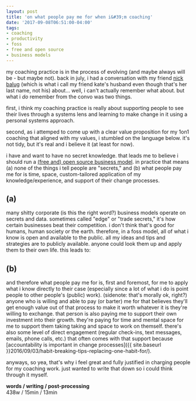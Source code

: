 ```yaml
---
layout: post
title: 'on what people pay me for when i&#39;m coaching'
date: '2017-09-08T06:51:00-04:00'
tags:
- coaching
- productivity
- foss
- free and open source
- business models
--- 
```


my coaching practice is in the process of evolving (and maybe always will be - but maybe not). back in july, i had a conversation with my friend [nick balug](https://www.nickolaspeter.com/) (which is what i call my friend kate's husband even though that's her last name, not his) about... well, i can't actually remember what about. but what i _do_ remember from the convo was two things. 

first, i think my coaching practice is really about supporting people to see their lives through a systems lens and learning to make change in it using a personal systems approach. 

second, as i attemped to come up with a clear value proposition for my 1on1 coaching that aligned with my values, i stumbled on the language below. it's not tidy, but it's real and i believe it (at least for now). 

i have and want to have no secret knowledge. that leads me to believe i should run a [(free and) open source business model](https://en.wikipedia.org/wiki/Business_models_for_open-source_software). in practice that means (a) none of the things i tell people are "secrets," and (b) what people pay me for is time, space, custom-tailored application of my knowledge/experience, and support of their change processes.

## (a)

many shitty corporate (is this the right word?) business models operate on secrets and data. sometimes called "edge" or "trade secrets," it's how certain businesses beat their competition. i don't think that's good for humans, human society  or the earth. therefore, in a foss model, all of what i know is open and available to the public. all my ideas and tips and strategies are to publicly available. anyone could look them up and apply them to their own life. this leads to:

## (b) 

and therefore what people pay me for is, first and foremost, for me to apply what i know directly to their case (especially since a lot of what i do is point people to other people's (public) work). (sidenote: that's morally ok, right?) anyone who is willing and able to pay (or barter) me for that believes they'll get enough value out of that process to make it worth whatever it is they're willing to exchange. that person is also paying me to support their own investment into their growth. they're paying for time and mental space for me to support them taking taking and space to work on themself. there's also some level of direct engagement (regular check-ins, text messages, emails, phone calls, etc.) that often comes with that support because [accountability is important in change processes]({{ site.baseurl }}2016/09/03/habit-breaking-tips-replacing-one-habit-for/). 

anyways, so yea, that's why i feel great and fully justified in charging people for my coaching work. just wanted to write that down so i could think through it myself. 

<!-- hyperlink bank -->

**words / writing / post-processing**  
438w / 15min / 13min